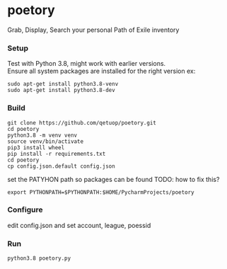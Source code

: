 # poetory
Grab, Display, Search your personal Path of Exile inventory

### Setup
Test with Python 3.8, might work with earlier versions.  
Ensure all system packages are installed for the right version ex:
```
sudo apt-get install python3.8-venv
sudo apt-get install python3.8-dev
```

### Build
```
git clone https://github.com/qetuop/poetory.git
cd poetory
python3.8 -m venv venv
source venv/bin/activate
pip3 install wheel
pip install -r requirements.txt
cd poetory
cp config.json.default config.json
```

set the PATYHON path so packages can be found TODO: how to fix this?

```export PYTHONPATH=$PYTHONPATH:$HOME/PycharmProjects/poetory```

### Configure
edit config.json and set account, league, poessid

### Run
```python3.8 poetory.py``` 
